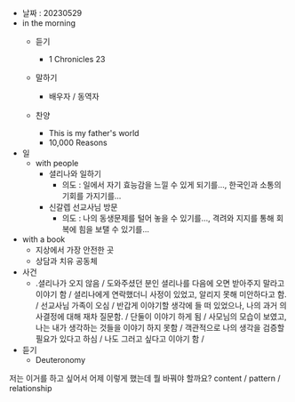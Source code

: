 - 날짜 : 20230529
- in the morning
	- 듣기
		- 1 Chronicles 23
			
	- 말하기
		-  배우자 / 동역자 
	- 찬양
		- This is my father's world
		- 10,000 Reasons
- 일
	- with people
		- 셜리나와 일하기
			- 의도 : 일에서 자기 효능감을 느낄 수 있게 되기를..., 한국인과 소통의 기회를 가지기를...
		- 신갈렙 선교사님 방문
			- 의도 : 나의 동생문제를 털어 놓을 수 있기를..., 격려와 지지를 통해 회복에 힘을 보탤 수 있기를...
- with a book
	- 지상에서 가장 안전한 곳
	- 상담과 치유 공동체
- 사건
	- .셜리나가 오지 않음 / 도와주셨던 분인 셜리나를 다음에 오면 받아주지 말라고 이야기 함 / 셜리나에게 연락했더니 사정이 있었고, 알리지 못해 미안하다고 함. / 선교사님 가족이 오심 / 반갑게 이야기할 생각에 들 떠 있었으나, 나의 과거 의사결정에 대해 재차 질문함. / 단둘이 이야기 하게 됨 / 사모님의 모습이 보였고, 나는 내가 생각하는 것들을 이야기 하지 못함 / 객관적으로 나의 생각을 검증할 필요가 있다고 하심 / 나도 그러고 싶다고 이야기 함 / 
- 듣기
	- Deuteronomy 


저는 이거를 하고 싶어서 어제 이렇게 했는데 뭘 바꿔야 할까요?
content / pattern / relationship